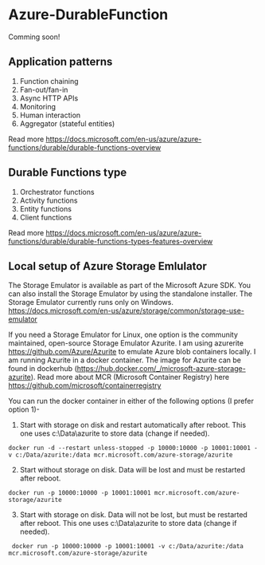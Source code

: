 # Azure-DurableFunction

Comming soon!


## Application patterns
1. Function chaining
2. Fan-out/fan-in
3. Async HTTP APIs
4. Monitoring
5. Human interaction
6. Aggregator (stateful entities)

Read more https://docs.microsoft.com/en-us/azure/azure-functions/durable/durable-functions-overview

## Durable Functions type
1. Orchestrator functions
2. Activity functions
3. Entity functions
4. Client functions


Read more https://docs.microsoft.com/en-us/azure/azure-functions/durable/durable-functions-types-features-overview

## Local setup of Azure Storage Emlulator

The Storage Emulator is available as part of the Microsoft Azure SDK. You can also install the Storage Emulator by using the standalone installer. The Storage Emulator currently runs only on Windows. https://docs.microsoft.com/en-us/azure/storage/common/storage-use-emulator


If you need a Storage Emulator for Linux, one option is the community maintained, open-source Storage Emulator Azurite. I am using azurerite https://github.com/Azure/Azurite to emulate Azure blob containers locally. I am running Azurite in a docker container. The image for Azurite can be found in dockerhub (https://hub.docker.com/_/microsoft-azure-storage-azurite). Read more about MCR (Microsoft Container Registry) here https://github.com/microsoft/containerregistry


You can run the docker container in either of the following options (I prefer option 1)- 

1. Start with storage on disk and restart automatically after reboot. This one uses c:\Data\azurite to store data (change if needed).

``` docker run -d --restart unless-stopped -p 10000:10000 -p 10001:10001 -v c:/Data/azurite:/data mcr.microsoft.com/azure-storage/azurite ```

2. Start without storage on disk. Data will be lost and must be restarted after reboot.

``` docker run -p 10000:10000 -p 10001:10001 mcr.microsoft.com/azure-storage/azurite ```

3. Start with storage on disk. Data will not be lost, but must be restarted after reboot. This one uses c:\Data\azurite to store data (change if needed).

```  docker run -p 10000:10000 -p 10001:10001 -v c:/Data/azurite:/data mcr.microsoft.com/azure-storage/azurite ``` 
